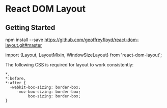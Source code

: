 # React DOM Layout

## Getting Started

npm install --save https://github.com/geoffreyfloyd/react-dom-layout.git#master

import {Layout, LayoutMixin, WindowSizeLayout} from 'react-dom-layout';

The following CSS is required for layout to work consistently:

    *,
    *:before,
    *:after {
      -webkit-box-sizing: border-box;
         -moz-box-sizing: border-box;
              box-sizing: border-box;
    }
